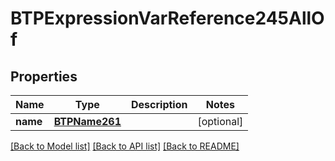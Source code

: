 # BTPExpressionVarReference245AllOf

## Properties
Name | Type | Description | Notes
------------ | ------------- | ------------- | -------------
**name** | [**BTPName261**](BTPName261.md) |  | [optional] 

[[Back to Model list]](../README.md#documentation-for-models) [[Back to API list]](../README.md#documentation-for-api-endpoints) [[Back to README]](../README.md)


